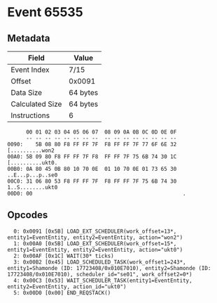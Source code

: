 # Event 65535

## Metadata

| Field           | Value    |
|-----------------|----------|
| Event Index     | 7/15     |
| Offset          | 0x0091   |
| Data Size       | 64 bytes |
| Calculated Size | 64 bytes |
| Instructions    | 6        |

```
      00 01 02 03 04 05 06 07  08 09 0A 0B 0C 0D 0E 0F
      -- -- -- -- -- -- -- --  -- -- -- -- -- -- -- --
0090:    5B 08 80 F8 FF FF 7F  F8 FF FF 7F 77 6F 6E 32   [..........won2
00A0: 5B 09 80 F8 FF FF 7F F8  FF FF 7F 75 6B 74 30 1C  [..........ukt0.
00B0: 0A 80 45 0B 80 10 70 0E  01 10 70 0E 01 73 65 30  ..E...p...p..se0
00C0: 31 06 80 53 F8 FF FF 7F  F8 FF FF 7F 75 6B 74 30  1..S........ukt0
00D0: 00                                                .               
```

## Opcodes

```
  0: 0x0091 [0x5B] LOAD_EXT_SCHEDULER(work_offset=13*, entity1=EventEntity, entity2=EventEntity, action="won2")
  1: 0x00A0 [0x5B] LOAD_EXT_SCHEDULER(work_offset=15*, entity1=EventEntity, entity2=EventEntity, action="ukt0")
  2: 0x00AF [0x1C] WAIT(30* ticks)
  3: 0x00B2 [0x45] LOAD_SCHEDULED_TASK(work_offset1=243*, entity1=Shamonde (ID: 17723408/0x010E7010), entity2=Shamonde (ID: 17723408/0x010E7010), scheduler_id="se01", work_offset2=0*)
  4: 0x00C3 [0x53] WAIT_SCHEDULER_TASK(entity1=EventEntity, entity2=EventEntity, action_id="ukt0")
  5: 0x00D0 [0x00] END_REQSTACK()
```

